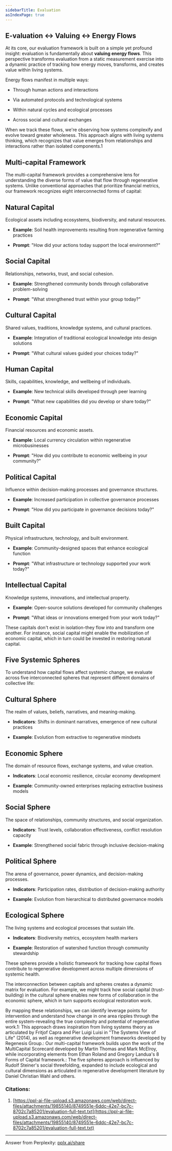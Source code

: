 ```yaml
---
sidebarTitle: Evaluation
asIndexPage: true
---
```

## E-valuation ↔ Valuing ↔ Energy Flows

At its core, our evaluation framework is built on a simple yet profound insight: evaluation is fundamentally about **valuing energy flows**. This perspective transforms evaluation from a static measurement exercise into a dynamic practice of tracking how energy moves, transforms, and creates value within living systems.

Energy flows manifest in multiple ways:

- Through human actions and interactions
    
- Via automated protocols and technological systems
    
- Within natural cycles and ecological processes
    
- Across social and cultural exchanges
    

When we track these flows, we're observing how systems complexify and evolve toward greater wholeness. This approach aligns with living systems thinking, which recognizes that value emerges from relationships and interactions rather than isolated components.1

## Multi-capital Framework

The multi-capital framework provides a comprehensive lens for understanding the diverse forms of value that flow through regenerative systems. Unlike conventional approaches that prioritize financial metrics, our framework recognizes eight interconnected forms of capital:

## Natural Capital

Ecological assets including ecosystems, biodiversity, and natural resources.

- **Example**: Soil health improvements resulting from regenerative farming practices
    
- **Prompt**: "How did your actions today support the local environment?"
    

## Social Capital

Relationships, networks, trust, and social cohesion.

- **Example**: Strengthened community bonds through collaborative problem-solving
    
- **Prompt**: "What strengthened trust within your group today?"
    

## Cultural Capital

Shared values, traditions, knowledge systems, and cultural practices.

- **Example**: Integration of traditional ecological knowledge into design solutions
    
- **Prompt**: "What cultural values guided your choices today?"
    

## Human Capital

Skills, capabilities, knowledge, and wellbeing of individuals.

- **Example**: New technical skills developed through peer learning
    
- **Prompt**: "What new capabilities did you develop or share today?"
    

## Economic Capital

Financial resources and economic assets.

- **Example**: Local currency circulation within regenerative microbusinesses
    
- **Prompt**: "How did you contribute to economic wellbeing in your community?"
    

## Political Capital

Influence within decision-making processes and governance structures.

- **Example**: Increased participation in collective governance processes
    
- **Prompt**: "How did you participate in governance decisions today?"
    

## Built Capital

Physical infrastructure, technology, and built environment.

- **Example**: Community-designed spaces that enhance ecological function
    
- **Prompt**: "What infrastructure or technology supported your work today?"
    

## Intellectual Capital

Knowledge systems, innovations, and intellectual property.

- **Example**: Open-source solutions developed for community challenges
    
- **Prompt**: "What ideas or innovations emerged from your work today?"
    

These capitals don't exist in isolation-they flow into and transform one another. For instance, social capital might enable the mobilization of economic capital, which in turn could be invested in restoring natural capital.

## Five Systemic Spheres

To understand how capital flows affect systemic change, we evaluate across five interconnected spheres that represent different domains of collective life:

## Cultural Sphere

The realm of values, beliefs, narratives, and meaning-making.

- **Indicators**: Shifts in dominant narratives, emergence of new cultural practices
    
- **Example**: Evolution from extractive to regenerative mindsets
    

## Economic Sphere

The domain of resource flows, exchange systems, and value creation.

- **Indicators**: Local economic resilience, circular economy development
    
- **Example**: Community-owned enterprises replacing extractive business models
    

## Social Sphere

The space of relationships, community structures, and social organization.

- **Indicators**: Trust levels, collaboration effectiveness, conflict resolution capacity
    
- **Example**: Strengthened social fabric through inclusive decision-making
    

## Political Sphere

The arena of governance, power dynamics, and decision-making processes.

- **Indicators**: Participation rates, distribution of decision-making authority
    
- **Example**: Evolution from hierarchical to distributed governance models
    

## Ecological Sphere

The living systems and ecological processes that sustain life.

- **Indicators**: Biodiversity metrics, ecosystem health markers
    
- **Example**: Restoration of watershed function through community stewardship
    

These spheres provide a holistic framework for tracking how capital flows contribute to regenerative development across multiple dimensions of systemic health.

The interconnection between capitals and spheres creates a dynamic matrix for evaluation. For example, we might track how social capital (trust-building) in the cultural sphere enables new forms of collaboration in the economic sphere, which in turn supports ecological restoration work.

By mapping these relationships, we can identify leverage points for intervention and understand how change in one area ripples through the entire system-revealing the true complexity and potential of regenerative work.1: This approach draws inspiration from living systems theory as articulated by Fritjof Capra and Pier Luigi Luisi in "The Systems View of Life" (2014), as well as regenerative development frameworks developed by Regenesis Group.: Our multi-capital framework builds upon the work of the MultiCapital Scorecard developed by Martin Thomas and Mark McElroy, while incorporating elements from Ethan Roland and Gregory Landua's 8 Forms of Capital framework.: The five spheres approach is influenced by Rudolf Steiner's social threefolding, expanded to include ecological and cultural dimensions as articulated in regenerative development literature by Daniel Christian Wahl and others.

### Citations:

1. [https://ppl-ai-file-upload.s3.amazonaws.com/web/direct-files/attachments/19855140/8749551e-6ddc-42e7-bc7c-8702c7a85201/evaluation-full-text.txt](https://ppl-ai-file-upload.s3.amazonaws.com/web/direct-files/attachments/19855140/8749551e-6ddc-42e7-bc7c-8702c7a85201/evaluation-full-text.txt)

---

Answer from Perplexity: [pplx.ai/share](https://www.perplexity.ai/search/pplx.ai/share)